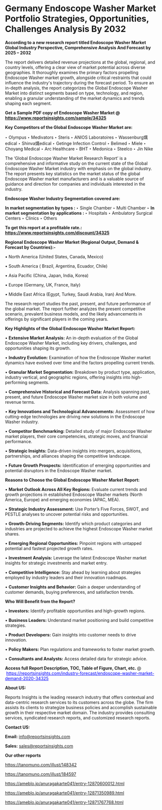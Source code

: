 # Germany Endoscope Washer Market Portfolio Strategies, Opportunities, Challenges Analysis By 2032

<strong>According to a new research report titled Endoscope Washer Market Global Industry Perspective, Comprehensive Analysis And Forecast by 2025 – 2032</strong>

The report delivers detailed revenue projections at the global, regional, and country levels, offering a clear view of market potential across diverse geographies. It thoroughly examines the primary factors propelling Endoscope Washer market growth, alongside critical restraints that could influence the industry's trajectory during the forecast period. To ensure an in-depth analysis, the report categorizes the Global Endoscope Washer Market into distinct segments based on type, technology, and region, enabling a granular understanding of the market dynamics and trends shaping each segment.

<strong>Get a Sample PDF copy of Endoscope Washer Market </strong><strong>@<a href=https://www.reportsinsights.com/sample/34325 style=color:#0000ff;> https://www.reportsinsights.com/sample/34325</a></strong></font>

<strong>Key Competitors of the Global Endoscope Washer Market are:</strong>

‣ Olympus
‣ Medivators
‣ Steris
‣ ANIOS Laboratoires
‣ Wassenburg燤edical
‣ Shinva燤edical
‣ Getinge Infection Control
‣ Belimed
‣ Miele
‣ Choyang Medical
‣ Arc Healthcare
‣ BHT
‣ Medonica
‣ Steelco
‣ Jin Nike

The ‘Global Endoscope Washer Market Research Report’ is a comprehensive and informative study on the current state of the Global Endoscope Washer Market industry with emphasis on the global industry. The report presents key statistics on the market status of the global Endoscope Washer market manufacturers and is a valuable source of guidance and direction for companies and individuals interested in the industry.

<strong>Endoscope Washer Industry Segmentation covered are:</strong>

<strong>In market segmentation by types : </strong>
‣ Single Chamber
‣ Multi Chamber
‣ 
<strong>In market segmentation by applications : </strong>
‣ Hospitals
‣ Ambulatory Surgical Centers
‣ Clinics
‣ Others

<strong>To get this report at a profitable rate.: <a href=https://www.reportsinsights.com/discount/34325 style=color:#0000ff;>https://www.reportsinsights.com/discount/34325</a></strong></font>

<strong>Regional Endoscope Washer Market (Regional Output, Demand &amp; Forecast by Countries):-</strong>

• North America (United States, Canada, Mexico)

• South America ( Brazil, Argentina, Ecuador, Chile)

• Asia Pacific (China, Japan, India, Korea)

• Europe (Germany, UK, France, Italy)

• Middle East Africa (Egypt, Turkey, Saudi Arabia, Iran) And More.

The research report studies the past, present, and future performance of the global market. The report further analyzes the present competitive scenario, prevalent business models, and the likely advancements in offerings by significant players in the coming years.

<strong>Key Highlights of the Global Endoscope Washer Market Report:</strong>

• <strong>Extensive Market Analysis:</strong> An in-depth evaluation of the Global Endoscope Washer Market, including key drivers, challenges, and opportunities shaping its growth.

• <strong>Industry Evolution:</strong> Examination of how the Endoscope Washer market dynamics have evolved over time and the factors propelling current trends.

• <strong>Granular Market Segmentation:</strong> Breakdown by product type, application, industry vertical, and geographic regions, offering insights into high-performing segments.

• <strong>Comprehensive Historical and Forecast Data:</strong> Analysis spanning past, present, and future Endoscope Washer market size in both volume and revenue terms.

• <strong>Key Innovations and Technological Advancements:</strong> Assessment of how cutting-edge technologies are driving new solutions in the Endoscope Washer industry.

• <strong>Competitor Benchmarking:</strong> Detailed study of major Endoscope Washer market players, their core competencies, strategic moves, and financial performance.

• <strong>Strategic Insights:</strong> Data-driven insights into mergers, acquisitions, partnerships, and alliances shaping the competitive landscape.

• <strong>Future Growth Prospects:</strong> Identification of emerging opportunities and potential disruptors in the Endoscope Washer market.

<strong>Reasons to Choose the Global Endoscope Washer Market Report:</strong>

• <strong>Market Outlook Across All Key Regions:</strong> Evaluate current trends and growth projections in established Endoscope Washer markets (North America, Europe) and emerging economies (APAC, MEA).

• <strong>Strategic Industry Assessment:</strong> Use Porter’s Five Forces, SWOT, and PESTLE analyses to uncover potential risks and opportunities.

• <strong>Growth-Driving Segments:</strong> Identify which product categories and industries are projected to achieve the highest Endoscope Washer market shares.

• <strong>Emerging Regional Opportunities:</strong> Pinpoint regions with untapped potential and fastest projected growth rates.

• <strong>Investment Analysis:</strong> Leverage the latest Endoscope Washer market insights for strategic investments and market entry.

• <strong>Competitive Intelligence:</strong> Stay ahead by learning about strategies employed by industry leaders and their innovation roadmaps.

• <strong>Customer Insights and Behavior:</strong> Gain a deeper understanding of customer demands, buying preferences, and satisfaction trends.

<strong>Who Will Benefit from the Report?</strong>

• <strong>Investors:</strong> Identify profitable opportunities and high-growth regions.

• <strong>Business Leaders:</strong> Understand market positioning and build competitive strategies.

• <strong>Product Developers:</strong> Gain insights into customer needs to drive innovation.

• <strong>Policy Makers:</strong> Plan regulations and frameworks to foster market growth.

• <strong>Consultants and Analysts:</strong> Access detailed data for strategic advice.
</ul>
<strong>Access full Report Description, TOC, Table of Figure, Chart, etc. </strong>@  <a href=https://reportsinsights.com/industry-forecast/endoscope-washer-market-demand-2020-34325 style=color:#0000ff;>https://reportsinsights.com/industry-forecast/endoscope-washer-market-demand-2020-34325</a></font>

<strong><strong>About US</strong>:</strong>

Reports Insights is the leading research industry that offers contextual and data-centric research services to its customers across the globe. The firm assists its clients to strategize business policies and accomplish sustainable growth in their respective market domain. The industry provides consulting services, syndicated research reports, and customized research reports.

<strong>Contact US:</strong>

<p class=""""><b>Email:</b> <a href=mailto:info@reportsinsights.com>info@reportsinsights.com</a></p>
<p class=""""><b>Sales:</b> <a href=mailto:sales@reportsinsights.com>sales@reportsinsights.com</a></p>

<strong>Our other reports</strong>

<a href=https://tanomuno.com/illust/148342>https://tanomuno.com/illust/148342</a>

<a href=https://tanomuno.com/illust/184597>https://tanomuno.com/illust/184597</a>

<a href=https://ameblo.jp/anuragakarte041/entry-12870600012.html>https://ameblo.jp/anuragakarte041/entry-12870600012.html</a>

<a href=https://ameblo.jp/anuragakarte041/entry-12871350989.html>https://ameblo.jp/anuragakarte041/entry-12871350989.html</a>

<a href=https://ameblo.jp/anuragakarte041/entry-12871767768.html>https://ameblo.jp/anuragakarte041/entry-12871767768.html</a>
